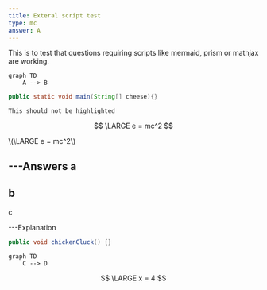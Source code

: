 ```yaml
---
title: Exteral script test
type: mc
answer: A
---
```

This is to test that questions requiring scripts like mermaid, prism or
mathjax are working.

```mermaid
graph TD
    A --> B
```

```java
public static void main(String[] cheese){}
```

```
This should not be highlighted
```

$$
\LARGE
e = mc^2 
$$

\\(\\LARGE e = mc^2\\)

---Answers
a
---
b
---
c

---Explanation
```java
public void chickenCluck() {}
```

```mermaid
graph TD
    C --> D
```

$$
\LARGE
x = 4
$$